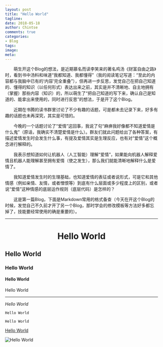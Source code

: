 ```yaml
---
layout: post
title: "Hello World"
tagline: 
date: 2018-05-18
author: Chintse
comments: true
categories:
- Blog
tags:
image:
meta:
---
```

　　萌生开这个Blog的想法，是近期慕名而读李笑来的著名鸡汤《财富自由之路》时，看到书中汤料和味道“我都知道、我都懂得”（我的阅读笔记写道：“至此的内容都与我脑中已有的‘内容’完全重叠”），但再进一步反思，发觉自己在把自己知道的、懂得的知识（以任何形式）表达出来之前，其实是并不清晰地、自主地拥有（掌握）那些内容（知识）的，所以萌生了“把自己知道的写下来，确认自己是知道的、能拿出来使用的，同时进行反思”的想法，于是开了这个Blog。

　　近期在书腾的读书群里讨论了不少有趣的话题，可是都未去记录下来，好多有趣的话题也未再深究，其实是可惜的。

　　今晚的一个话题讨论了“爱情”这回事，我说了句“麻痹我好像都不知道爱情是什么鬼”（原话，我确实不清楚爱情是什么）。群友们就此问题给出了各种答案，有描述爱情发生时会发生什么事，有提及爱情其实是生理反应，也有对“爱情”这个概念进行解释的。

　　我表示想知道如何让机器人（人工智能）理解“爱情”，如果能向机器人解释爱情且机器人能理解甚至拥有爱情（使之发生），那么我们就能清晰地解释什么是爱情了。

　　我知道爱情发生时的生理基础，也知道爱情的表征或者说形式，可是它和其他情感（例如亲情、友情，或者憎恨等）到底有什么层面或多少程度上的区别，或者说“爱情”这种情感的底层运作规则（底层代码）是怎样的？

　　这是第一篇Blog，下面是Markdown常用的格式备查（今天在开这个Blog的时候，发觉自己不久前才开了另一个Blog，那时学会的修改模板等方法好多都忘掉了，技能要经常使用的确是重要的）。

* * *

# <center>Hello World</center>

## Hello World

### Hello World

#### Hello World

Hello World

* * *

*Hello World*

`Hello World`

```
Hello World
```

[Hello World](https://chintse.github.io/)

![Hello World](https://raw.githubusercontent.com/chintse/images/master/HelloWorld.jpg)






